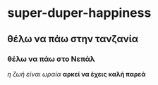 # super-duper-happiness
## θέλω να πάω στην τανζανία
### θέλω να πάω στο Νεπάλ
*η ζωή είναι ωραία*
**αρκεί να έχεις καλή παρεά**
